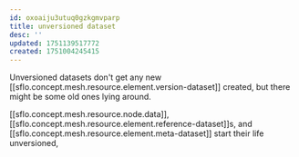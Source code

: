 ```yaml
---
id: oxoaiju3utuq0gzkgmvparp
title: unversioned dataset
desc: ''
updated: 1751139517772
created: 1751004245415
---
```


Unversioned datasets don't get any new [[sflo.concept.mesh.resource.element.version-dataset]] created, but there might be some old ones lying around.

[[sflo.concept.mesh.resource.node.data]], [[sflo.concept.mesh.resource.element.reference-dataset]]s, and [[sflo.concept.mesh.resource.element.meta-dataset]] start their life unversioned, 